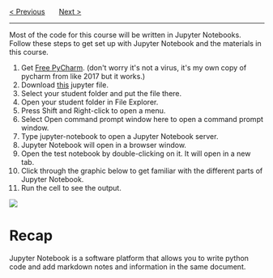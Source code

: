 <a href="/v4/Main.md">&lt; Previous</a>
&nbsp;&nbsp;&nbsp;&nbsp;&nbsp;
<a href="/v4/Python-Intro/Variables.md">Next &gt;</a>
<hr>
Most of the code for this course will be written in Jupyter Notebooks. Follow these steps to get set up with Jupyter Notebook and the materials in this course.
<ol>
  <li>Get <a href="https://drive.google.com/uc?id=1VgP4gHvHT_96u8J3Z8bXNaptnvlLeMkZ&export=download">Free PyCharm</a>. (don't worry it's not a virus, it's my own copy of pycharm from like 2017 but it works.)</li>
  <li>Download <a href="https://drive.google.com/uc?id=1vPBhi49kZspTxR7uq41xdxBrFDHKXjMx&export=download">this</a> jupyter file.</li>
  <li>Select your student folder and put the file there.</li>
  <li>Open your student folder in File Explorer.</li>
  <li>Press Shift and Right-click to open a menu.</li>
  <li>Select Open command prompt window here to open a command prompt window.</li>
  <li>Type jupyter-notebook to open a Jupyter Notebook server.</li>
  <li>Jupyter Notebook will open in a browser window.</li>
  <li>Open the test notebook by double-clicking on it. It will open in a new tab.</li>
  <li>Click through the graphic below to get familiar with the different parts of Jupyter Notebook.</li>
  <li>Run the cell to see the output.</li>
</ol>
<img src="https://i.imgur.com/7f7wRkm.png">
<h1>Recap</h1>
Jupyter Notebook is a software platform that allows you to write python code and add markdown notes and information in the same document.
